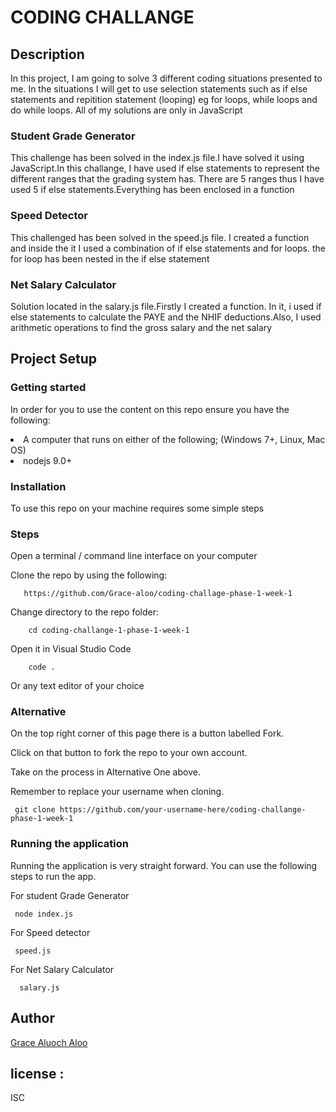 <h1> CODING CHALLANGE </h1>

<h2>Description </h2>
<p>In this project, I am going to solve 3 different coding situations presented to me. In the situations I will get to use selection statements such as if else statements and repitition statement (looping) eg for loops, while loops and do while loops. All of my solutions are only in JavaScript</p>

<h3>Student Grade Generator</h3>
<p>This challenge has been solved in the index.js file.I have solved it using JavaScript.In this challange, I have used if else statements to represent the different ranges that the grading system has. There are 5 ranges thus I have used 5 if else statements.Everything has been enclosed in a function</p>
<h3>Speed Detector</h3>
<p>This challenged has been solved in the speed.js file. I created a function and inside the it I used a combination of if else statements and for loops. the for loop has been nested in the if else statement </p>
<h3>Net Salary Calculator</h3>
<p>Solution located in the salary.js file.Firstly I created a function. In it, i used if else statements to calculate the PAYE and the NHIF deductions.Also, I used arithmetic operations to find the gross salary and the net salary</p>

<h2>Project Setup</h2>
<h3>Getting started</h3>
<p>In order for you to use the content on this repo ensure you have the following:

<li>A computer that runs on either of the following; (Windows 7+, Linux, Mac OS)</li>

<li>nodejs 9.0+</li></p>
<h3>Installation</h3>
<p>To use this repo on your machine requires some simple steps</p>
<h3>Steps</h3>
<p>Open a terminal / command line interface on your computer

Clone the repo by using the following:   

       https://github.com/Grace-aloo/coding-challage-phase-1-week-1

Change directory to the repo folder: 

        cd coding-challange-1-phase-1-week-1

Open it in Visual Studio Code

        code .

Or any text editor of your choice</p>
<h3>Alternative</h3>
<p>On the top right corner of this page there is a button labelled Fork.

Click on that button to fork the repo to your own account.

Take on the process in Alternative One above.

Remember to replace your username when cloning.

     git clone https://github.com/your-username-here/coding-challange-phase-1-week-1

</p>
<h3>Running the application</h3>
<p>Running the application is very straight forward. You can use the following steps to run the app.

For student Grade Generator

     node index.js
     
For Speed detector

     speed.js

For Net Salary Calculator

      salary.js
</p>
<h2>Author </h2> 
<p><a href="https://github.com/Grace-aloo">Grace Aluoch Aloo</a></p>

<h2>license :</h2> ISC
